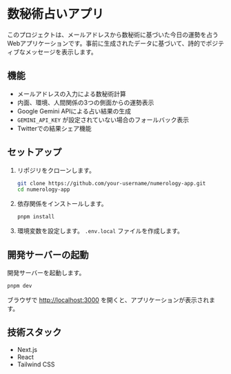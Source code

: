 # 数秘術占いアプリ

このプロジェクトは、メールアドレスから数秘術に基づいた今日の運勢を占うWebアプリケーションです。事前に生成されたデータに基づいて、詩的でポジティブなメッセージを表示します。

## 機能

*   メールアドレスの入力による数秘術計算
*   内面、環境、人間関係の3つの側面からの運勢表示
*   Google Gemini APIによる占い結果の生成
*   `GEMINI_API_KEY` が設定されていない場合のフォールバック表示
*   Twitterでの結果シェア機能

## セットアップ

1.  リポジリをクローンします。

    ```bash
    git clone https://github.com/your-username/numerology-app.git
    cd numerology-app
    ```

2.  依存関係をインストールします。

    ```bash
    pnpm install
    ```

3.  環境変数を設定します。
    `.env.local` ファイルを作成します。

## 開発サーバーの起動

開発サーバーを起動します。

```bash
pnpm dev
```

ブラウザで [http://localhost:3000](http://localhost:3000) を開くと、アプリケーションが表示されます。

## 技術スタック

*   Next.js
*   React
*   Tailwind CSS